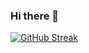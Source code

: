 ### Hi there 👋

[![GitHub Streak](https://github-readme-streak-stats.herokuapp.com?user=&theme=monokai&border_radius=5.5)](https://git.io/streak-stats)

<!--
**Horidas-Roy/Horidas-Roy** is a ✨ _special_ ✨ repository because its `README.md` (this file) appears on your GitHub profile.

Here are some ideas to get you started:

- 🔭 I’m currently working on ...
- 🌱 I’m currently learning ...
- 👯 I’m looking to collaborate on ...
- 🤔 I’m looking for help with ...
- 💬 Ask me about ...
- 📫 How to reach me: ...
- 😄 Pronouns: ...
- ⚡ Fun fact: ...
-->
